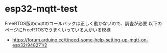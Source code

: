 # esp32-mqtt-test

FreeRTOS版のmqttのコールバックは正しく動かないので、調査が必要
以下のページにFreeRTOSでうまくいっている人がいる模様

* https://forum.arduino.cc/t/need-some-help-setting-up-mqtt-on-esp32/948271/2